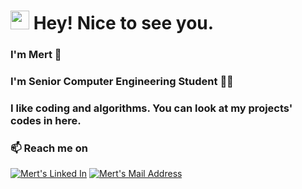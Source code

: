 <h1><img src="https://emojis.slackmojis.com/emojis/images/1531849430/4246/blob-sunglasses.gif?1531849430" width="30"/> Hey! Nice to see you.</h1>

### I'm Mert 👋
### I'm Senior Computer Engineering Student 👨‍💻
### I like coding and algorithms. You can look at my projects' codes in here.

 
<h3>📫 Reach me on</h3>
<a href="https://tr.linkedin.com/in/mert-cumali-39a62517a/" target="_blank" rel="nofollow"><img alt="Mert's Linked In" src="https://img.shields.io/badge/LinkedIn-0077B5?style=for-the-badge&logo=linkedin&logoColor=white" /></a>
<a href="mailto:mertcumali@gmail.com" target="_blank" rel="nofollow"><img alt="Mert's Mail Address" src="https://img.shields.io/badge/Gmail-D14836?style=for-the-badge&logo=gmail&logoColor=white" /></a>
